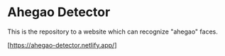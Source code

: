 # Ahegao Detector

This is the repository to a website which can recognize "ahegao" faces.

[https://ahegao-detector.netlify.app/]